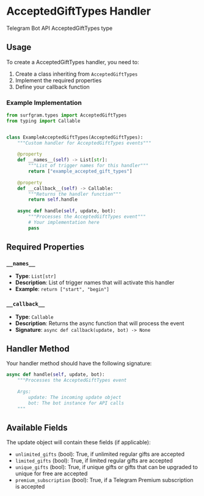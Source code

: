 # AcceptedGiftTypes Handler

Telegram Bot API AcceptedGiftTypes type

## Usage

To create a AcceptedGiftTypes handler, you need to:

1. Create a class inheriting from `AcceptedGiftTypes`
2. Implement the required properties
3. Define your callback function

### Example Implementation

```python
from surfgram.types import AcceptedGiftTypes
from typing import Callable


class ExampleAcceptedGiftTypes(AcceptedGiftTypes):
    """Custom handler for AcceptedGiftTypes events"""
    
    @property
    def __names__(self) -> List[str]:
        """List of trigger names for this handler"""
        return ["example_accepted_gift_types"]
    
    @property
    def __callback__(self) -> Callable:
        """Returns the handler function"""
        return self.handle
    
    async def handle(self, update, bot):
        """Processes the AcceptedGiftTypes event"""
        # Your implementation here
        pass
```

## Required Properties

### `__names__`
- **Type**: `List[str]`
- **Description**: List of trigger names that will activate this handler
- **Example**: `return ["start", "begin"]`

### `__callback__`
- **Type**: `Callable`
- **Description**: Returns the async function that will process the event
- **Signature**: `async def callback(update, bot) -> None`

## Handler Method

Your handler method should have the following signature:

```python
async def handle(self, update, bot):
    """Processes the AcceptedGiftTypes event
    
    Args:
        update: The incoming update object
        bot: The bot instance for API calls
    """
```

## Available Fields

The update object will contain these fields (if applicable):

- `unlimited_gifts` (bool): True, if unlimited regular gifts are accepted
- `limited_gifts` (bool): True, if limited regular gifts are accepted
- `unique_gifts` (bool): True, if unique gifts or gifts that can be upgraded to unique for free are accepted
- `premium_subscription` (bool): True, if a Telegram Premium subscription is accepted

